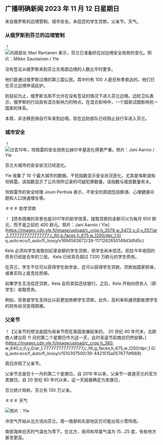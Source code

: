 ## 广播明确新闻 2023 年 11 月 12 日星期日

来自俄罗斯的边境管制。城市安全。未偿还的学生贷款。父亲节。天气。

### 从俄罗斯到芬兰的边境管制

！![内政部长 Mari Rantanen 表示，芬兰已准备好应对边境安全局势的变化。照片：Mikko Savolainen / Yle](https://images.cdn.yle.fi/image/upload/c_crop,h_2720,w_4836,x_0,y_450/ar_1.7777777777777777,c_fill,g_faces,h_675,w_1200/dpr_1.0/q_auto:eco/f_auto/fl_lossy/v1695988171/39-11790926516b884859ee)

没有签证从俄罗斯来到芬兰东南部边境的人数比平时更多。

他们是通过俄罗斯过境的第三国公民。其中约有 100 人是在秋季抵达的，他们已在芬兰边境申请庇护。

到目前为止，俄罗斯当局不允许在没有签证的情况下进入芬兰边境。边防卫队表示，俄罗斯的行动具有混合影响力的特点。在混合影响中，一个国家试图影响另一国家的体系。

本周，非法移民骑自行车来到边境。现在边防部队已经阻止自行车进入芬兰。

### 城市安全

！![过去10年，坦佩雷的安全局势比赫尔辛基恶化得更严重。照片：Jani Aarnio / Yle](https://images.cdn.yle.fi/image/upload/c_crop,h_2687,w_4777,x_1,y_258/ar_1.7777777777777777,c_fill,g_faces,h_675,w_1200/dpr_1.0/q_auto:eco/f_auto/fl_lossy/v1699517677/39-1197321654a95de6dbe7)

芬兰大城市的安全状况已经恶化。

Yle 收集了 10 个最大城市的数据。干扰指数显示安全状况恶化，尤其是埃斯波和坦佩雷。该指数显示了公共场所记录的可疑犯罪数量。该指数与居民数量有关。

坦佩雷市的安全经理 Jouni Perttula 表示，不安全的原因包括醉酒、心理健康问题和人口快速增长等。

＃＃＃ 助学贷款

！【债务困难的背景也是2017年的助学改革。提取贷款的金额可以为每月 650 欧元，而不是之前的 400 欧元。照片：Jani Aarnio / Yle](https://images.cdn.yle.fi/image/upload/c_crop,h_3078,w_5472,x_0,y_557/ar_1.7777777777777777,c_fill,g_faces,h_675,w_1200/dpr_1.0/ q_auto:eco/f_auto/fl_lossy/v1694583672/39-1171262650149d3dfd0c)

Kela 必须向学生收取创纪录金额的学生贷款，但学生尚未偿还。凯拉今年收回的债务已经是去年的三倍。 Kela 已经背负超过 7200 万欧元的学生债务。

在芬兰，学生不仅可以获得学生助学金，还可以获得学生贷款。贷款由国家担保，或者实际上是克拉担保。

如果学生无法偿还贷款，Kela 会将其偿还给银行。之后，Kela 开始向债务人（即学生）收取债务。

例如，背景是学生支持比以前更加依赖学生贷款。此外，高利率和通货膨胀使学生的财务状况变得困难。

### 父亲节

！【父亲节的想法是因为母亲节而在美国发展起来的。 20 世纪 40 年代末，北欧商人建议将 11 月的第二个星期日作为这一天，此时圣诞节前商店仍然安静。](https://images.cdn.yle.fi/image/upload/c_crop,h_360, w_640,x_0,y_0/ar_1.7777777777777777,c_fill,g_faces,h_675,w_1200/dpr_1.0/q_auto:eco/f_auto/fl_lossy/v1510307500/39-4421515a057677df668)

周日庆祝了父亲节。

父亲节总是在十一月的第二个星期日。自 2019 年以来，父亲节一直是芬兰的官方卖旗日。自 20 世纪 80 年代以来，这一天就被确定为卖旗日。

芬兰统计局称，芬兰有 130 万父亲。

＃＃＃ 天气

![照片：Yle](https://images.cdn.yle.fi/image/upload/c_crop,h_1080,w_1919,x_0,y_0/ar_1.7777777777777777,c_fill,g_faces,h_675,w_1200/dpr_1.0/q_auto:eco/f_auto/fl_lossy/v1699803736/39-11995176550f22164d93)

冷空气开始从北方流向芬兰。周一南部和东部地区仍可能出现小雪阵雨。

南部海岸白天的气温也为零下。在北方，夜间和早晨气温为 15...25 度，有些地方甚至更高。